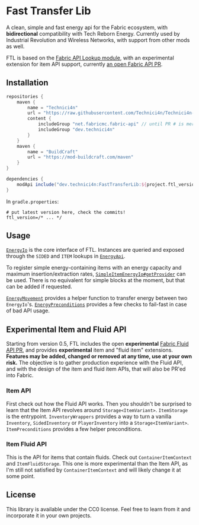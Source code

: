 # Fast Transfer Lib
A clean, simple and fast energy api for the Fabric ecosystem, with **bidirectional** compatibility with Tech Reborn Energy.
Currently used by Industrial Revolution and Wireless Networks, with support from other mods as well.
 
FTL is based on the [Fabric API Lookup module](https://github.com/FabricMC/fabric/tree/1.16/fabric-api-lookup-api-v1),
with an experimental extension for item API support, currently [an open Fabric API PR](https://github.com/FabricMC/fabric/pull/1352).

## Installation
```groovy
repositories {
    maven {
        name = "Technici4n"
        url = "https://raw.githubusercontent.com/Technici4n/Technici4n-maven/master/"
        content {
            includeGroup "net.fabricmc.fabric-api" // until PR # is merged
            includeGroup "dev.technici4n"
        }
    }
    maven {
        name = "BuildCraft"
        url = "https://mod-buildcraft.com/maven"
    }
}

dependencies {
    modApi include("dev.technici4n:FastTransferLib:${project.ftl_version}")
}
```
In `gradle.properties`:
```properties
# put latest version here, check the commits!
ftl_version=/* ... */
```

## Usage
[`EnergyIo`](src/main/java/dev/technici4n/fasttransferlib/api/energy/EnergyIo.java) is the core interface of FTL.
Instances are queried and exposed through the `SIDED` and `ITEM` lookups in [`EnergyApi`](src/main/java/dev/technici4n/fasttransferlib/api/energy/EnergyApi.java).

To register simple energy-containing items with an energy capacity and maximum insertion/extraction rates,
[`SimpleItemEnergyIo#getProvider`](src/main/java/dev/technici4n/fasttransferlib/api/energy/base/SimpleItemEnergyIo.java) can be used.
There is no equivalent for simple blocks at the moment, but that can be added if requested.

[`EnergyMovement`](src/main/java/dev/technici4n/fasttransferlib/api/energy/EnergyMovement.java) provides a helper function to transfer energy between two `EnergyIo`'s.
[`EnergyPreconditions`](src/main/java/dev/technici4n/fasttransferlib/api/energy/EnergyPreconditions.java) provides a few checks to fail-fast in case of bad API usage.

## Experimental Item and Fluid API
Starting from version 0.5, FTL includes the open **experimental** [Fabric Fluid API PR](https://github.com/FabricMC/fabric/pull/1356),
and provides **experimental** item and "fluid item" extensions.
**Features may be added, changed or removed at any time, use at your own risk.**
The objective is to gather production experience with the Fluid API, and with the design of the item and fluid item APIs,
that will also be PR'ed into Fabric.

### Item API
First check out how the Fluid API works. Then you shouldn't be surprised to learn that the Item API revolves around `Storage<ItemVariant>`.
`ItemStorage` is the entrypoint. `InventoryWrappers` provides a way to turn a vanilla `Inventory`, `SidedInventory` or `PlayerInventory` into a `Storage<ItemVariant>`.
`ItemPreconditions` provides a few helper preconditions.

### Item Fluid API
This is the API for items that contain fluids. Check out `ContainerItemContext` and `ItemFluidStorage`.
This one is more experimental than the Item API, as I'm still not satisfied by `ContainerItemContext` and will likely change it at some point.

## License
This library is available under the CC0 license. Feel free to learn from it and incorporate it in your own projects.
